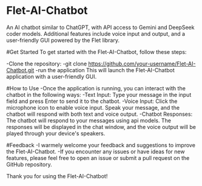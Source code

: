 # Flet-AI-Chatbot
An AI chatbot similar to ChatGPT, with API access to Gemini and DeepSeek coder models. Additional features include voice input and output, and a user-friendly GUI powered by the Flet library.

#Get Started
To get started with the Flet-AI-Chatbot, follow these steps:

-Clone the repository:
-git clone https://github.com/your-username/Flet-AI-Chatbot.git
-run the application
This will launch the Flet-AI-Chatbot application with a user-friendly GUI.

#How to Use
-Once the application is running, you can interact with the chatbot in the following ways:
-Text Input: Type your message in the input field and press Enter to send it to the chatbot.
-Voice Input: Click the microphone icon to enable voice input. Speak your message, and the chatbot will respond with both text and voice output.
-Chatbot Responses: The chatbot will respond to your messages using api models. The responses will be displayed in the chat window, and the voice output will be played through your device's speakers.

#Feedback
-I warmely welcome your feedback and suggestions to improve the Flet-AI-Chatbot. 
-If you encounter any issues or have ideas for new features, please feel free to open an issue or submit a pull request on the GitHub repository.

Thank you for using the Flet-AI-Chatbot!
